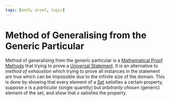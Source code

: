 ```yaml
---
tags: [math, proof, logic]
---
```


# Method of Generalising from the Generic Particular

Method of generalising from the generic particular is a [Mathematical Proof Methods](202302281137.md)
that trying to prove a [Universal Statement](202204281245.md). It is an
alternative to *method of exhaustion* which trying to prove all instances in the
statement are true which can be impossible due to the infinite size of the
domain. This is done by showing that every element of a [Set](202204281446.md)
satisfies a certain property, suppose $x$ is a *particular* (single quantity)
but *arbitrarily chosen* (generic) element of the set, and show that $x$
satisfies the property.
